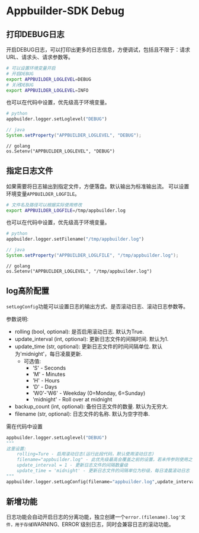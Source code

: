 # Appbuilder-SDK Debug

## 打印DEBUG日志

开启DEBUG日志，可以打印出更多的日志信息，方便调试，包括且不限于：请求URL、请求头、请求参数等。

```bash
# 可以设置环境变量开启
# 开启DEBUG
export APPBUILDER_LOGLEVEL=DEBUG
# 关闭DEBUG
export APPBUILDER_LOGLEVEL=INFO
```

也可以在代码中设置，优先级高于环境变量。
```python
# python
appbuilder.logger.setLoglevel("DEBUG")
```
```java
// java
System.setProperty("APPBUILDER_LOGLEVEL", "DEBUG");
```
```golang
// golang
os.Setenv("APPBUILDER_LOGLEVEL", "DEBUG")
```

## 指定日志文件

如果需要将日志输出到指定文件，方便落盘。默认输出为标准输出流。
可以设置环境变量`APPBUILDER_LOGFILE`。

```bash
# 文件名及路径可以根据实际使用修改
export APPBUILDER_LOGFILE=/tmp/appbuilder.log
```

也可以在代码中设置，优先级高于环境变量。

```python
# python
appbuilder.logger.setFilename("/tmp/appbuilder.log")
```

```java
// java
System.setProperty("APPBUILDER_LOGLFILE", "/tmp/appbuilder.log");
```

```golang
// golang
os.Setenv("APPBUILDER_LOGLEVEL", "/tmp/appbuilder.log")
```


## log高阶配置

`setLogConfig`功能可以设置日志的输出方式、是否滚动日志、滚动日志参数等。

参数说明:
- rolling (bool, optional): 是否启用滚动日志. 默认为True.
- update_interval (int, optional): 更新日志文件的间隔时间. 默认为1.
- update_time (str, optional): 更新日志文件的时间间隔单位. 默认为'midnight'，每日凌晨更新.
    - 可选值:
        - 'S' - Seconds
        - 'M' - Minutes
        - 'H' - Hours
        - 'D' - Days
        - 'W0'-'W6' - Weekday (0=Monday, 6=Sunday)
        - 'midnight' - Roll over at midnight 
- backup_count (int, optional): 备份日志文件的数量. 默认为无穷大.
- filename (str, optional): 日志文件的名称. 默认为空字符串.

需在代码中设置

```python
appbuilder.logger.setLoglevel("DEBUG")
"""
这里设置:
    rolling=Ture - 启用滚动日志(运行此段代码，默认使用滚动日志)
    filename="appbuilder.log" - 此优先级最高会覆盖之前的设置，若未传参则使用之前已经设置的日志文件，若之前未设置则使用默认的"tmp.log"日志文件
    update_interval = 1 - 更新日志文件的间隔数量级
    update_time = 'midnight' - 更新日志文件的间隔单位为秒级，每日凌晨滚动日志
"""
appbuilder.logger.setLogConfig(filename="appbuilder.log",update_interval=1, update_time='midnight')
```

## 新增功能
日志功能会自动开启日志的分离功能，独立创建一个`error.(filename).log'文件，用于存储`WARNING`、`ERROR`级别日志，同时会兼容日志的滚动功能。